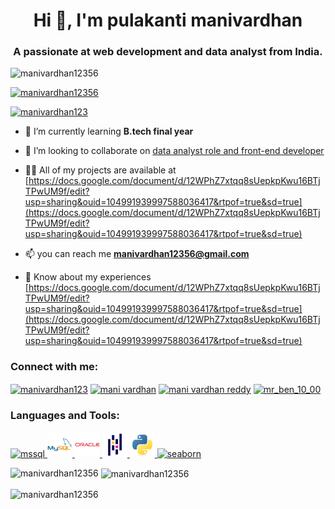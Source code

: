
<h1 align="center">Hi 👋, I'm pulakanti manivardhan</h1>
<h3 align="center">A passionate at web development and data analyst from India.</h3>

<p align="left"> <img src="https://komarev.com/ghpvc/?username=manivardhan12356&label=Profile%20views&color=0e75b6&style=flat" alt="manivardhan12356" /> </p>

<p align="left"> <a href="https://github.com/ryo-ma/github-profile-trophy"><img src="https://github-profile-trophy.vercel.app/?username=manivardhan12356" alt="manivardhan12356" /></a> </p>

<p align="left"> <a href="https://twitter.com/manivardhan123" target="blank"><img src="https://img.shields.io/twitter/follow/manivardhan123?logo=twitter&style=for-the-badge" alt="manivardhan123" /></a> </p>

- 🌱 I’m currently learning **B.tech final year**

- 👯 I’m looking to collaborate on [data analyst role and front-end developer](https://github.com/Manivardhan12356/data_analyst_portfolio_website/blob/7f57714a525500f1638b75211fbe57b85c1da61b/movie%20%20coorelation%20%20project.ipynb)

- 👨‍💻 All of my projects are available at [https://docs.google.com/document/d/12WPhZ7xtqq8sUepkpKwu16BTjTPwUM9f/edit?usp=sharing&ouid=104991939997588036417&rtpof=true&sd=true](https://docs.google.com/document/d/12WPhZ7xtqq8sUepkpKwu16BTjTPwUM9f/edit?usp=sharing&ouid=104991939997588036417&rtpof=true&sd=true)

- 📫 you can reach me **manivardhan12356@gmail.com**

- 📄 Know about my experiences [https://docs.google.com/document/d/12WPhZ7xtqq8sUepkpKwu16BTjTPwUM9f/edit?usp=sharing&ouid=104991939997588036417&rtpof=true&sd=true](https://docs.google.com/document/d/12WPhZ7xtqq8sUepkpKwu16BTjTPwUM9f/edit?usp=sharing&ouid=104991939997588036417&rtpof=true&sd=true)

<h3 align="left">Connect with me:</h3>
<p align="left">
<a href="https://twitter.com/manivardhan123" target="blank"><img align="center" src="https://raw.githubusercontent.com/rahuldkjain/github-profile-readme-generator/master/src/images/icons/Social/twitter.svg" alt="manivardhan123" height="30" width="40" /></a>
<a href="https://linkedin.com/in/mani vardhan" target="blank"><img align="center" src="https://raw.githubusercontent.com/rahuldkjain/github-profile-readme-generator/master/src/images/icons/Social/linked-in-alt.svg" alt="mani vardhan" height="30" width="40" /></a>
<a href="https://fb.com/mani vardhan reddy" target="blank"><img align="center" src="https://raw.githubusercontent.com/rahuldkjain/github-profile-readme-generator/master/src/images/icons/Social/facebook.svg" alt="mani vardhan reddy" height="30" width="40" /></a>
<a href="https://instagram.com/mr_ben_10_00" target="blank"><img align="center" src="https://raw.githubusercontent.com/rahuldkjain/github-profile-readme-generator/master/src/images/icons/Social/instagram.svg" alt="mr_ben_10_00" height="30" width="40" /></a>
</p>

<h3 align="left">Languages and Tools:</h3>
<p align="left"> <a href="https://www.microsoft.com/en-us/sql-server" target="_blank" rel="noreferrer"> <img src="https://www.svgrepo.com/show/303229/microsoft-sql-server-logo.svg" alt="mssql" width="40" height="40"/> </a> <a href="https://www.mysql.com/" target="_blank" rel="noreferrer"> <img src="https://raw.githubusercontent.com/devicons/devicon/master/icons/mysql/mysql-original-wordmark.svg" alt="mysql" width="40" height="40"/> </a> <a href="https://www.oracle.com/" target="_blank" rel="noreferrer"> <img src="https://raw.githubusercontent.com/devicons/devicon/master/icons/oracle/oracle-original.svg" alt="oracle" width="40" height="40"/> </a> <a href="https://pandas.pydata.org/" target="_blank" rel="noreferrer"> <img src="https://raw.githubusercontent.com/devicons/devicon/2ae2a900d2f041da66e950e4d48052658d850630/icons/pandas/pandas-original.svg" alt="pandas" width="40" height="40"/> </a> <a href="https://www.python.org" target="_blank" rel="noreferrer"> <img src="https://raw.githubusercontent.com/devicons/devicon/master/icons/python/python-original.svg" alt="python" width="40" height="40"/> </a> <a href="https://seaborn.pydata.org/" target="_blank" rel="noreferrer"> <img src="https://seaborn.pydata.org/_images/logo-mark-lightbg.svg" alt="seaborn" width="40" height="40"/> </a> </p>

<p><img align="left" src="https://github-readme-stats.vercel.app/api/top-langs?username=manivardhan12356&show_icons=true&locale=en&layout=compact" alt="manivardhan12356" /></p>

<p>&nbsp;<img align="center" src="https://github-readme-stats.vercel.app/api?username=manivardhan12356&show_icons=true&locale=en" alt="manivardhan12356" /></p>

<p><img align="center" src="https://github-readme-streak-stats.herokuapp.com/?user=manivardhan12356&" alt="manivardhan12356" /></p>
